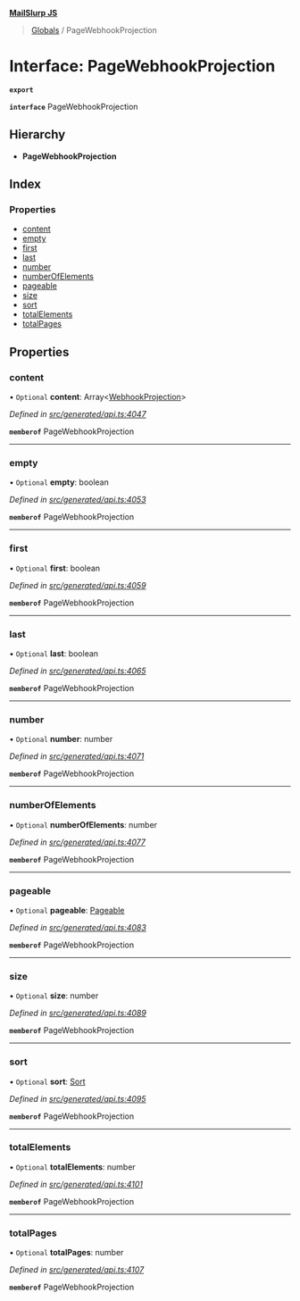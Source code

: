 **[MailSlurp JS](../README.md)**

> [Globals](../README.md) / PageWebhookProjection

# Interface: PageWebhookProjection

**`export`** 

**`interface`** PageWebhookProjection

## Hierarchy

* **PageWebhookProjection**

## Index

### Properties

* [content](pagewebhookprojection.md#content)
* [empty](pagewebhookprojection.md#empty)
* [first](pagewebhookprojection.md#first)
* [last](pagewebhookprojection.md#last)
* [number](pagewebhookprojection.md#number)
* [numberOfElements](pagewebhookprojection.md#numberofelements)
* [pageable](pagewebhookprojection.md#pageable)
* [size](pagewebhookprojection.md#size)
* [sort](pagewebhookprojection.md#sort)
* [totalElements](pagewebhookprojection.md#totalelements)
* [totalPages](pagewebhookprojection.md#totalpages)

## Properties

### content

• `Optional` **content**: Array\<[WebhookProjection](webhookprojection.md)>

*Defined in [src/generated/api.ts:4047](https://github.com/mailslurp/mailslurp-client/blob/5a4fc29/src/generated/api.ts#L4047)*

**`memberof`** PageWebhookProjection

___

### empty

• `Optional` **empty**: boolean

*Defined in [src/generated/api.ts:4053](https://github.com/mailslurp/mailslurp-client/blob/5a4fc29/src/generated/api.ts#L4053)*

**`memberof`** PageWebhookProjection

___

### first

• `Optional` **first**: boolean

*Defined in [src/generated/api.ts:4059](https://github.com/mailslurp/mailslurp-client/blob/5a4fc29/src/generated/api.ts#L4059)*

**`memberof`** PageWebhookProjection

___

### last

• `Optional` **last**: boolean

*Defined in [src/generated/api.ts:4065](https://github.com/mailslurp/mailslurp-client/blob/5a4fc29/src/generated/api.ts#L4065)*

**`memberof`** PageWebhookProjection

___

### number

• `Optional` **number**: number

*Defined in [src/generated/api.ts:4071](https://github.com/mailslurp/mailslurp-client/blob/5a4fc29/src/generated/api.ts#L4071)*

**`memberof`** PageWebhookProjection

___

### numberOfElements

• `Optional` **numberOfElements**: number

*Defined in [src/generated/api.ts:4077](https://github.com/mailslurp/mailslurp-client/blob/5a4fc29/src/generated/api.ts#L4077)*

**`memberof`** PageWebhookProjection

___

### pageable

• `Optional` **pageable**: [Pageable](pageable.md)

*Defined in [src/generated/api.ts:4083](https://github.com/mailslurp/mailslurp-client/blob/5a4fc29/src/generated/api.ts#L4083)*

**`memberof`** PageWebhookProjection

___

### size

• `Optional` **size**: number

*Defined in [src/generated/api.ts:4089](https://github.com/mailslurp/mailslurp-client/blob/5a4fc29/src/generated/api.ts#L4089)*

**`memberof`** PageWebhookProjection

___

### sort

• `Optional` **sort**: [Sort](sort.md)

*Defined in [src/generated/api.ts:4095](https://github.com/mailslurp/mailslurp-client/blob/5a4fc29/src/generated/api.ts#L4095)*

**`memberof`** PageWebhookProjection

___

### totalElements

• `Optional` **totalElements**: number

*Defined in [src/generated/api.ts:4101](https://github.com/mailslurp/mailslurp-client/blob/5a4fc29/src/generated/api.ts#L4101)*

**`memberof`** PageWebhookProjection

___

### totalPages

• `Optional` **totalPages**: number

*Defined in [src/generated/api.ts:4107](https://github.com/mailslurp/mailslurp-client/blob/5a4fc29/src/generated/api.ts#L4107)*

**`memberof`** PageWebhookProjection
